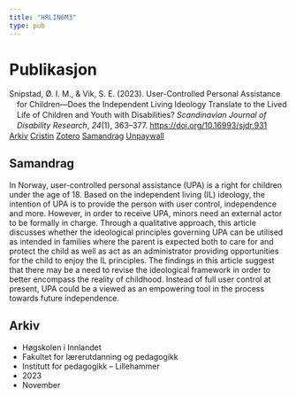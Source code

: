 ```yaml
---
title: "HRLIN6M3"
type: pub
---
```

<h1>Publikasjon</h1>
<article id="csl-bib-container-HRLIN6M3" class="csl-bib-container">
  <div class="csl-bib-body" style="line-height: 1.35; padding-left: 1em; text-indent:-1em;">
  <div class="csl-entry">Snipstad, &#xD8;. I. M., &amp; Vik, S. E. (2023). User-Controlled Personal Assistance for Children&#x2014;Does the Independent Living Ideology Translate to the Lived Life of Children and Youth with Disabilities? <i>Scandinavian Journal of Disability Research</i>, <i>24</i>(1), 363&#x2013;377. <a href="https://doi.org/10.16993/sjdr.931">https://doi.org/10.16993/sjdr.931</a></div>
</div>
  <div class="csl-bib-buttons">
    <a href="#taxonomy-article-HRLIN6M3" class="csl-bib-button">Arkiv</a>
    <a href="https://app.cristin.no/results/show.jsf?id=2201946" alt="Cristin URL" class="csl-bib-button">Cristin</a>
    <a href="http://zotero.org/groups/5402882/items/HRLIN6M3" alt="Zotero URL" class="csl-bib-button">Zotero</a>
    <a href="#abstract-article-HRLIN6M3" class="csl-bib-button">Samandrag</a>
    <a href="https://storage.googleapis.com/jnl-su-j-sjdr-files/journals/1/articles/931/6560a28e47b69.pdf" class="csl-bib-button">Unpaywall</a>
  </div>
  <div id="csl-bib-meta-container-HRLIN6M3"></div>
</article>
<div id="csl-bib-meta-HRLIN6M3" class="csl-bib-meta">
  <article id="abstract-article-HRLIN6M3" class="abstract-article">
    <h1>Samandrag</h1>
    In Norway, user-controlled personal assistance (UPA) is a right for children under the age of 18. Based on the independent living (IL) ideology, the intention of UPA is to provide the person with user control, independence and more. However, in order to receive UPA, minors need an external actor to be formally in charge. Through a qualitative approach, this article discusses whether the ideological principles governing UPA can be utilised as intended in families where the parent is expected both to care for and protect the child as well as act as an administrator providing opportunities for the child to enjoy the IL principles. The findings in this article suggest that there may be a need to revise the ideological framework in order to better encompass the reality of childhood. Instead of full user control at present, UPA could be a viewed as an empowering tool in the process towards future independence.
  </article>
  <article id="taxonomy-article-HRLIN6M3" class="taxonomy-article">
    <h1>Arkiv</h1>
    <ul>
      <li>Høgskolen i Innlandet</li>
      <li>Fakultet for lærerutdanning og pedagogikk</li>
      <li>Institutt for pedagogikk – Lillehammer</li>
      <li>2023</li>
      <li>November</li>
    </ul>
  </article>
</div>
